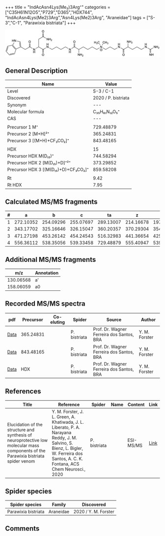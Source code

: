 +++
title = "IndAcAsn4Lys(Me₂)3Arg⁺"
categories = ["C35H61N12O5","P729","D365","HDX744",
"IndAcAsn4Lys(Me2)3Arg","Asn4Lys(Me2)3Arg",
"Araneidae"]
tags = ["S-3","C-1",
"Parawixia bistriata"]
+++

![](/img/IndAcAsn4Lys(Me2)3Arg.png)

## General Description

| Name                       | Value              |
|----------------------------|--------------------|
| Level                      | S-3 / C-1          |
| Discovered                 | 2020 / P. bistriata |
| Synonym                    | ---                |
| Molecular formula          | C₃₅H₆₁N₁₂O₅⁺                   |
| CAS                        | ---                |
|                            |                    |
| Precursor 1  M⁺         | 729.48879                   |
| Precursor 2 [M+H]²⁺       | 365.24831                   |
| Precursor 3 [(M+H)+CF₃CO₂]⁺               | 843.48165                   |
|                            |                    |
| HDX                        | 15                   |
| Precursor HDX    M(D₁₅)⁺   | 744.58294                   |
| Precursor HDX 2 [M(D₁₅)+D]⁺²⁺ | 373.29852                   |
| Precursor HDX 3 [(M(D₁₅)+D)+CF₃CO₂]⁺          | 859.58208                   |
|                            |                    |
| Rt                         | 9.42                   |
| Rt HDX                     | 7.95                   |

## Calculated MS/MS fragments

| # | a         | b         | c         | ta        | z         | y         | tz        |
|---|-----------|-----------|-----------|-----------|-----------|-----------|-----------|
| 1 | 272.10352 | 254.09296 | 255.07697 | 289.13007 | 214.16678 | 197.14023 | 259.22463 |
| 2 | 343.17702 | 325.16646 | 326.15047 | 360.20357 | 370.29304 | 354.27432 | 387.31959 |
| 3 | 471.27198 | 453.26142 | 454.24543 | 516.32983 | 441.36654 | 425.34782 | 458.39309 |
| 4 | 556.36112 | 538.35056 | 539.33458 | 729.48879 | 555.40947 | 539.39075 | 572.43602 |

## Additional MS/MS fragments

| m/z | Annotation |
|-----|------------|
| 130.06568 | a'         |
| 158.06059 | a0         |

## Recorded MS/MS spectra

| pdf                                             | Precursor | Co-eluting | Spider      | Source                       | Author        |
|-------------------------------------------------|-----------|------------|-------------|------------------------------|---------------|
| [Data](/pdf/P-bistriata/729_IndAcAsn4Lys(Me2)3Arg_Pb_2.pdf) | 365.24831 |           | P. bistriata | Prof. Dr. Wagner Ferreira dos Santos, BRA  | Y. M. Forster |
| [Data](/pdf/P-bistriata/729_IndAcAsn4Lys(Me2)3Arg_Pb_3.pdf) | 843.48165 |           | P. bistriata | Prof. Dr. Wagner Ferreira dos Santos, BRA  | Y. M. Forster |
| [Data](/pdf/P-bistriata/729_IndAcAsn4Lys(Me2)3Arg_Pb_HDX.pdf) | HDX |           | P. bistriata | Prof. Dr. Wagner Ferreira dos Santos, BRA  | Y. M. Forster |


## References

| Title | Reference | Spider | Name | Content | Link |
|-------|-----------|--------|------|---------|------|
| Elucidation of the structure and synthesis of neuroprotective low molecular mass components of the Parawixia bistriata spider venom      | Y. M. Forster, J. L. Green, A. Khatiwada, J. L. Liberato, P. A. Narayana Reddy, J. M. Salvino, S. Bienz, L. Bigler, W. Ferreira dos Santos, A. C. K. Fontana, ACS Chem Neurosci., 2020          | P. bistriata       |      | ESI-MS/MS        | [Link](https://pubs.acs.org/doi/10.1021/acschemneuro.0c00007)     |

## Spider species

| Spider species     | Family     | Discovered           |
|--------------------|------------|----------------------|
| Parawixia bistriata | Araneidae | 2020 / Y. M. Forster |


## Comments